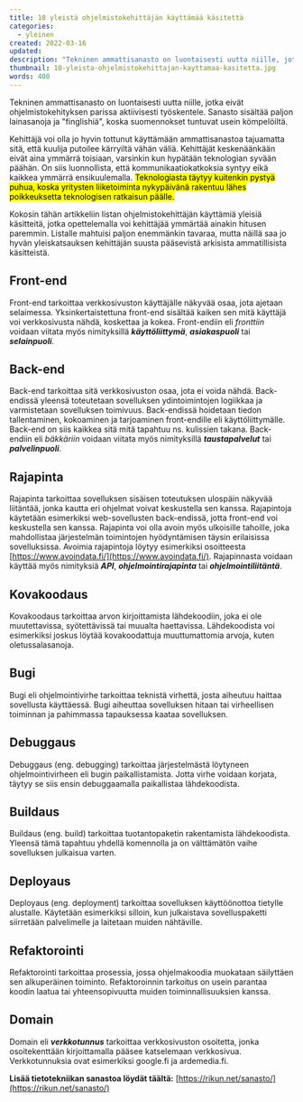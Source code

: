 ```yaml
---
title: 10 yleistä ohjelmistokehittäjän käyttämää käsitettä
categories:
  - yleinen
created: 2022-03-16
updated:
description: "Tekninen ammattisanasto on luontaisesti uutta niille, jotka eivät ohjelmistokehityksen parissa aktiivisesti työskentele. Nämä 10 käsitettä ovat tarkoitettu erityisesti niille yrityksen työntekijöille, jotka ovat tekemisissä ohjelmistokehittäjien kanssa."
thumbnail: 10-yleista-ohjelmistokehittajan-kayttamaa-kasitetta.jpg
words: 400
---
```


Tekninen ammattisanasto on luontaisesti uutta niille, jotka eivät ohjelmistokehityksen parissa aktiivisesti työskentele. Sanasto sisältää paljon lainasanoja ja "finglishiä", koska suomennokset tuntuvat usein kömpelöiltä.

Kehittäjä voi olla jo hyvin tottunut käyttämään ammattisanastoa tajuamatta sitä, että kuulija putoilee kärryiltä vähän väliä. Kehittäjät keskenäänkään eivät aina ymmärrä toisiaan, varsinkin kun hypätään teknologian syvään päähän. On siis luonnollista, että kommunikaatiokatkoksia syntyy eikä kaikkea ymmärrä ensikuulemalla. <mark>Teknologiasta täytyy kuitenkin pystyä puhua, koska yritysten liiketoiminta nykypäivänä rakentuu lähes poikkeuksetta teknologisen ratkaisun päälle.</mark>


Kokosin tähän artikkeliin listan ohjelmistokehittäjän käyttämiä yleisiä käsitteitä, jotka opettelemalla voi kehittäjää ymmärtää ainakin hitusen paremmin. Listalle mahtuisi paljon enemmänkin tavaraa, mutta näillä saa jo hyvän yleiskatsauksen kehittäjän suusta pääsevistä arkisista ammatillisista käsitteistä.

## Front-end
Front-end tarkoittaa verkkosivuston käyttäjälle näkyvää osaa, jota ajetaan selaimessa. Yksinkertaistettuna front-end sisältää kaiken sen mitä käyttäjä voi verkkosivusta nähdä, koskettaa ja kokea. Front-endiin eli *fronttiin* voidaan viitata myös nimityksillä ***käyttöliittymä***, ***asiakaspuoli*** tai ***selainpuoli***.

## Back-end
Back-end tarkoittaa sitä verkkosivuston osaa, jota ei voida nähdä. Back-endissä yleensä toteutetaan sovelluksen ydintoimintojen logiikkaa ja varmistetaan sovelluksen toimivuus. Back-endissä hoidetaan tiedon tallentaminen, kokoaminen ja tarjoaminen front-endille eli käyttöliittymälle. Back-end on siis kaikkea sitä mitä tapahtuu ns. kulissien takana. Back-endiin eli *bäkkäriin* voidaan viitata myös nimityksillä ***taustapalvelut*** tai ***palvelinpuoli***.

## Rajapinta
Rajapinta tarkoittaa sovelluksen sisäisen toteutuksen ulospäin näkyvää liitäntää, jonka kautta eri ohjelmat voivat keskustella sen kanssa. Rajapintoja käytetään esimerkiksi web-sovellusten back-endissä, jotta front-end voi keskustella sen kanssa. Rajapinta voi olla avoin myös ulkoisille tahoille, joka mahdollistaa järjestelmän toimintojen hyödyntämisen täysin erilaisissa sovelluksissa. Avoimia rajapintoja löytyy esimerkiksi osoitteesta [https://www.avoindata.fi/](https://www.avoindata.fi/). Rajapinnasta voidaan käyttää myös nimityksiä ***API***, ***ohjelmointirajapinta*** tai ***ohjelmointiliitäntä***.

## Kovakoodaus
Kovakoodaus tarkoittaa arvon kirjoittamista lähdekoodiin, joka ei ole muutettavissa, syötettävissä tai muualta haettavissa. Lähdekoodista voi esimerkiksi joskus löytää kovakoodattuja muuttumattomia arvoja, kuten oletussalasanoja.

## Bugi
Bugi eli ohjelmointivirhe tarkoittaa teknistä virhettä, josta aiheutuu haittaa sovellusta käyttäessä. Bugi aiheuttaa sovelluksen hitaan tai virheellisen toiminnan ja pahimmassa tapauksessa kaataa sovelluksen.

## Debuggaus
Debuggaus (eng. debugging) tarkoittaa järjestelmästä löytyneen ohjelmointivirheen eli bugin paikallistamista. Jotta virhe voidaan korjata, täytyy se siis ensin debuggaamalla paikallistaa lähdekoodista.

## Buildaus
Buildaus (eng. build) tarkoittaa tuotantopaketin rakentamista lähdekoodista. Yleensä tämä tapahtuu yhdellä komennolla ja on välttämätön vaihe sovelluksen julkaisua varten.

## Deployaus
Deployaus (eng. deployment) tarkoittaa sovelluksen käyttöönottoa tietylle alustalle. Käytetään esimerkiksi silloin, kun julkaistava sovelluspaketti siirretään palvelimelle ja laitetaan muiden nähtäville.

## Refaktorointi
Refaktorointi tarkoittaa prosessia, jossa ohjelmakoodia muokataan säilyttäen sen alkuperäinen toiminto. Refaktoroinnin tarkoitus on usein parantaa koodin laatua tai yhteensopivuutta muiden toiminnallisuuksien kanssa.

## Domain
Domain eli ***verkkotunnus*** tarkoittaa verkkosivuston osoitetta, jonka osoitekenttään kirjoittamalla pääsee katselemaan verkkosivua. Verkkotunnuksia ovat esimerkiksi google.fi ja ardemedia.fi.

**Lisää tietotekniikan sanastoa löydät täältä:** [https://rikun.net/sanasto/](https://rikun.net/sanasto/)